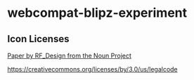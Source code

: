 # webcompat-blipz-experiment

## Icon Licenses

[Paper by RF_Design from the Noun Project](https://thenounproject.com/search/?q=1470690&i=1470690)

https://creativecommons.org/licenses/by/3.0/us/legalcode